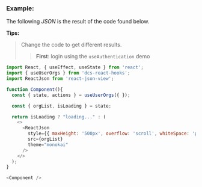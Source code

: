 ### Example:

The following *JSON* is the result of the code found below.

**Tips:**
> Change the code to get different results.
> > **First**: login using the `useAuthentication` demo

```js
import React, { useEffect, useState } from 'react';
import { useUserOrgs } from 'dcs-react-hooks';
import ReactJson from 'react-json-view';

function Component(){
  const { state, actions } = useUserOrgs({ });

  const { orgList, isLoading } = state;

  return isLoading ? "loading..." : (
    <>
      <ReactJson
        style={{ maxHeight: '500px', overflow: 'scroll', whiteSpace: 'pre' }}
        src={orgList}
        theme="monokai"
      />
    </>
  );
}

<Component />
```
